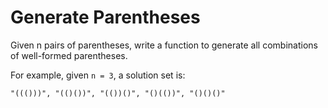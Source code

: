 # Generate Parentheses

Given n pairs of parentheses, write a function to generate all combinations of well-formed parentheses.  

For example, given `n = 3`, a solution set is:  

```
"((()))", "(()())", "(())()", "()(())", "()()()"
```
